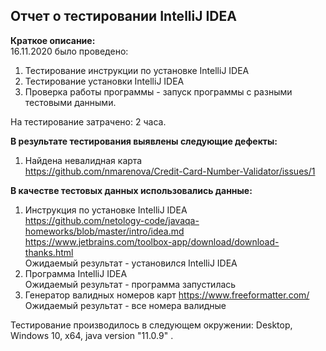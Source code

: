 ## Отчет о тестировании IntelliJ IDEA

**Краткое описание:**  
16.11.2020 было проведено:
1. Тестирование инструкции по установке IntelliJ IDEA 
2. Тестирование установки IntelliJ IDEA 
3. Проверка работы программы - запуск программы с разными тестовыми данными.

На тестирование затрачено: 2 часа.  

**В результате тестирования выявлены следующие дефекты:**  
1. Найдена невалидная карта  
https://github.com/nmarenova/Credit-Card-Number-Validator/issues/1

**В качестве тестовых данных использовались данные:**
1. Инструкция по установке  IntelliJ IDEA  
https://github.com/netology-code/javaqa-homeworks/blob/master/intro/idea.md   
https://www.jetbrains.com/toolbox-app/download/download-thanks.html  
Ожидаемый результат - установился  IntelliJ IDEA
2. Программа IntelliJ IDEA   
Ожидаемый результат - программа запустилась
3. Генератор валидных номеров карт https://www.freeformatter.com/   
Ожидаемый результат - все номера валидные

Тестирование производилось в следующем окружении:
Desktop, Windows 10, x64, java version "11.0.9" .

